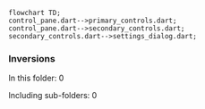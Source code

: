 <!---
Generated by https://github.com/polina-c/layerlens
Dependencies that create loops (inversions) are marked with `!`.
-->

```mermaid
flowchart TD;
control_pane.dart-->primary_controls.dart;
control_pane.dart-->secondary_controls.dart;
secondary_controls.dart-->settings_dialog.dart;
```

### Inversions
In this folder: 0

Including sub-folders: 0

